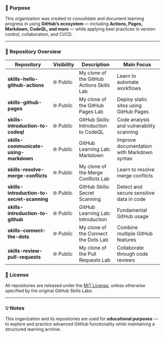 ### 🚀 Purpose

This organization was created to consolidate and document learning progress in using **GitHub’s ecosystem** — including **Actions, Pages, Markdown, CodeQL, and more** — while applying best practices in version control, collaboration, and CI/CD.

---

### 📁 Repository Overview

| Repository                                 | Visibility | Description                               | Main Focus                                 |
| ------------------------------------------ | ---------- | ----------------------------------------- | ------------------------------------------ |
| **skills-hello-github-actions**            | 🌐 Public  | My clone of the GitHub Actions Skills Lab | Learn to automate workflows                |
| **skills-github-pages**                    | 🌐 Public  | My clone of the GitHub Pages Lab          | Deploy static sites using GitHub Pages     |
| **skills-introduction-to-codeql**          | 🌐 Public  | GitHub Skills: Introduction to CodeQL     | Code analysis and vulnerability scanning   |
| **skills-communicate-using-markdown**      | 🌐 Public  | GitHub Learning Lab: Markdown             | Improve documentation with Markdown syntax |
| **skills-resolve-merge-conflicts**         | 🌐 Public  | My clone of the Merge Conflicts Lab       | Learn to resolve merge conflicts           |
| **skills-introduction-to-secret-scanning** | 🌐 Public  | GitHub Skills: Secret Scanning            | Detect and secure sensitive data in code   |
| **skills-introduction-to-github**          | 🌐 Public  | GitHub Learning Lab: Introduction         | Fundamental GitHub usage                   |
| **skills-connect-the-dots**                | 🌐 Public  | My clone of the Connect the Dots Lab      | Combine multiple GitHub features           |
| **skills-review-pull-requests**            | 🌐 Public  | My clone of the Pull Requests Lab         | Collaborate through code reviews           |

### 🧩 License

All repositories are released under the [MIT License](LICENSE), unless otherwise specified by the original GitHub Skills Labs.

---

### 💡 Notes

This organization and its repositories are used for **educational purposes** — to explore and practice advanced GitHub functionality while maintaining a structured learning archive.
